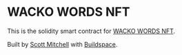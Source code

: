 # WACKO WORDS NFT

This is the solidity smart contract for [WACKO WORDS NFT](https://wackowordsnft.netlify.app/).

Built by [Scott Mitchell](https://github.com/scott-a-m/) with [Buildspace](https://buildspace.so/).